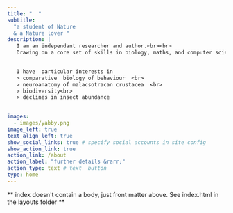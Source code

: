 ```yaml
---
title: "  "
subtitle:   
  "a student of Nature  
  & a Nature lover " 
description: | 
   I am an independant researcher and author.<br><br>
   Drawing on a core set of skills in biology, maths, and computer science, I have had adventures in many disciplines. <br><br>

   
   I have  particular interests in
   > comparative  biology of behaviour  <br>
   > neuroanatomy of malacsotracan crustacea  <br>
   > biodiversity<br>
   > declines in insect abundance

    
images:
  - images/yabby.png
image_left: true
text_align_left: true
show_social_links: true # specify social accounts in site config
show_action_link: true
action_link: /about
action_label: "further details &rarr;"
action_type: text # text  button
type: home
---
```


** index doesn't contain a body, just front matter above.
See index.html in the layouts folder ** 

